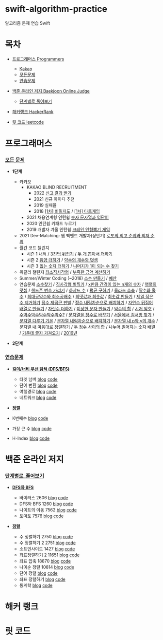# swift-algorithm-practice

  

알고리즘 문제 연습 Swift

  

# 목차

* [프로그래머스 Programmers](#프로그래머스)

    * [Kakao](#카카오)
    * [모든문제](#모든문제)
    * [연습문제](#연습문제)

* [백준 온라인 저지 Baekjoon Online Judge](#백준-온라인-저지)
    * [단계별로 풀어보기](#단계별로_풀어보기)

* [해커랭크 HackerRank](#해커-랭크)

* [릿 코드 leetcode](#릿-코드)

  

# 프로그래머스

### [모든 문제](https://programmers.co.kr/learn/challenges)
* **1단계**  
    * 카카오
        * KAKAO BLIND RECRUITMENT
            * 2022 [신고 결과 받기](https://keeplo.tistory.com/380)
            * 2021 신규 아이디 추천
            * 2019 실패율
            * 2018 [[1차] 비밀지도](https://keeplo.tistory.com/433) / [[1차] 다트게임](https://keeplo.tistory.com/434)
        * 2021 채용연계형 인턴쉽 [숫자 문자열과 영단어](https://keeplo.tistory.com/310) 
        * 2020 인턴쉽 키패드 누르기
        * 2019 개발자 겨울 인턴쉽 [크레인 인형뽑기 게임](https://keeplo.tistory.com/432)
    * 2021 Dev-Matching: 웹 백엔드 개발자(상반기)
        [로또의 최고 순위와 최저 순위](https://keeplo.tistory.com/414)
    * 월간 코드 챌린지
        * 시즌 1 [내적](https://keeplo.tistory.com/415) / [3진법 뒤집기](https://keeplo.tistory.com/416) / [두 개 뽑아서 더하기](https://keeplo.tistory.com/393)
        * 시즌 2 [음양 더하기](https://keeplo.tistory.com/417) / [약수의 개수와 덧셈](https://keeplo.tistory.com/418)
        * 시즌 3 [없는 숫자 더하기](https://keeplo.tistory.com/419) / [나머지가 1이 되는 수 찾기](https://keeplo.tistory.com/420)
    * 위클리 챌린지
        [최소직사각형](https://keeplo.tistory.com/421) / [부족한 금액 계산하기](https://keeplo.tistory.com/422)
    * Summer/Winter Coding (~2018) 
        [소수 만들기](https://keeplo.tistory.com/430) / [예산](https://keeplo.tistory.com/431)
    * 연습문제
        [소수찾기](https://keeplo.tistory.com/381) / [직사각형 별찍기](https://keeplo.tistory.com/382) / [x만큼 간격이 있는 n개의 숫자](https://keeplo.tistory.com/383) / [행렬의 덧셈](https://keeplo.tistory.com/384) / [핸드폰 번호 가리기](https://keeplo.tistory.com/385) / [하샤드 수](https://keeplo.tistory.com/386) / [평균 구하기](https://keeplo.tistory.com/387) / [콜라츠 추측](https://keeplo.tistory.com/388) / [짝수와 홀수](https://keeplo.tistory.com/389) / [최대공약수와 최소공배수](https://keeplo.tistory.com/390) / [최댓값과 최솟값](https://keeplo.tistory.com/391) / [최솟값 만들기](https://keeplo.tistory.com/392) / [제일 작은 수 제거하기](https://keeplo.tistory.com/394) [정수 제곱근 판별](https://keeplo.tistory.com/395) / [정수 내림차순으로 배치하기](https://keeplo.tistory.com/396) / [자연수 뒤집어 배열로 만들기](https://keeplo.tistory.com/397) / [자릿수 더하기](https://keeplo.tistory.com/398) / [이상한 문자 만들기](https://keeplo.tistory.com/399) / [약수의 합](https://keeplo.tistory.com/400) / [시저 암호](https://keeplo.tistory.com/401) / [수박수박수박수박수박수?](https://keeplo.tistory.com/402) / [문자열을 정수로 바꾸기](https://keeplo.tistory.com/403) / [서울에서 김서방 찾기](https://keeplo.tistory.com/404) / [문자열 다루기 기본](https://keeplo.tistory.com/405) / [문자열 내림차순으로 배치하기](https://keeplo.tistory.com/407) / [문자열 내 p와 y의 개수](https://keeplo.tistory.com/408) / [문자열 내 마음대로 정렬하기](https://keeplo.tistory.com/409) / [두 정수 사이의 합](https://keeplo.tistory.com/410) / [나누어 떨어지는 숫자 배열](https://keeplo.tistory.com/411) / [가운데 글자 가져오기](https://keeplo.tistory.com/412) / [2016년](https://keeplo.tistory.com/413)  
    

* **2단계**

### [연습문제](https://programmers.co.kr/learn/challenges)

*  **[깊이/너비 우선 탐색 (DFS/BFS)](https://programmers.co.kr/learn/courses/30/parts/12421)**
    * 타겟 넘버 [blog](https://keeplo.tistory.com/297)  [code](https://github.com/Keeplo/swift-algorithm-practice/blob/main/programmers-practice/DFS_BFS/타깃_넘버/main.swift)
    * 단어 변환 [blog](https://keeplo.tistory.com/298)  [code](https://github.com/Keeplo/swift-algorithm-practice/blob/main/programmers-practice/DFS_BFS/단어_변환/main.swift)
    * 여행경로 [blog](https://keeplo.tistory.com/302)  [code](https://github.com/Keeplo/swift-algorithm-practice/blob/main/programmers-practice/DFS_BFS/여행경로/main.swift)
    * 네트워크 [blog](https://keeplo.tistory.com/303)  [code](https://github.com/Keeplo/swift-algorithm-practice/blob/main/programmers-practice/DFS_BFS/네트워크/main.swift)

  * **[정렬](https://programmers.co.kr/learn/courses/30/parts/12198)**
   * K번째수 [ blog]() [code]()
   * 가장 큰 수 [ blog]() [code]()
   * H-Index [ blog]() [code]()

  

# 백준 온라인 저지

### [단계별로_풀어보기](https://www.acmicpc.net/step)
* **[DFS와 BFS](https://www.acmicpc.net/step/24)**
    * 바이러스 2606 [blog](https://keeplo.tistory.com/312) [code](https://github.com/Keeplo/swift-algorithm-practice/blob/main/baekjoon_online_judge-practice/DFS/바이러스_2606/main.swift)
    * DFS와 BFS 1260 [blog](https://keeplo.tistory.com/320) [code](https://github.com/Keeplo/swift-algorithm-practice/blob/main/baekjoon_online_judge-practice/DFS/DFS와_BFS_1260/main.swift)
    * 나이트의 이동 7562 [blog](https://keeplo.tistory.com/321) [code](https://github.com/Keeplo/swift-algorithm-practice/blob/main/baekjoon_online_judge-practice/BFS/나이트의_이동_7562/main.swift)
    * 토마토 7576 [blog](https://keeplo.tistory.com/322) [code](https://github.com/Keeplo/swift-algorithm-practice/blob/main/baekjoon_online_judge-practice/BFS/토마토_7576/main.swift)
  
* **[정렬](https://www.acmicpc.net/step/9)**
    * 수 정렬하기 2750 [blog](https://keeplo.tistory.com/323) [code](https://github.com/Keeplo/swift-algorithm-practice/blob/main/baekjoon_online_judge-practice/정렬/수_정렬하기_2750/main.swift)
    * 수 정렬하기 2 2751 [blog](https://keeplo.tistory.com/324) [code](https://github.com/Keeplo/swift-algorithm-practice/blob/main/baekjoon_online_judge-practice/정렬/수_정렬하기_2_2751/main.swift)
    * 소트인사이드 1427 [blog](https://keeplo.tistory.com/325) [code](https://github.com/Keeplo/swift-algorithm-practice/blob/main/baekjoon_online_judge-practice/정렬/소트인사이드_1427/main.swift)
    * 좌표정렬하기 2 11651 [blog](https://keeplo.tistory.com/326) [code](https://github.com/Keeplo/swift-algorithm-practice/blob/main/baekjoon_online_judge-practice/정렬/좌표정렬하기_2_11651/main.swift)
    * 좌표 압축 18870 [blog](https://keeplo.tistory.com/327) [code](https://github.com/Keeplo/swift-algorithm-practice/blob/main/baekjoon_online_judge-practice/정렬/좌표_압축_18870/main.swift)
    * 나이순 정렬 10814 [blog](https://keeplo.tistory.com/328) [code](https://github.com/Keeplo/swift-algorithm-practice/blob/main/baekjoon_online_judge-practice/정렬/나이순_정렬_10814/main.swift)
    * 단어 정렬  [blog](https://keeplo.tistory.com/329) [code](https://github.com/Keeplo/swift-algorithm-practice/blob/main/baekjoon_online_judge-practice/정렬/단어_정렬_1181/main.swift)
    * 좌표 정렬하기  [blog](https://keeplo.tistory.com/330) [code](https://github.com/Keeplo/swift-algorithm-practice/blob/main/baekjoon_online_judge-practice/정렬/좌표_정렬하기_11650/main.swift)
    * 통계학  [blog](https://keeplo.tistory.com/331) [code](https://github.com/Keeplo/swift-algorithm-practice/blob/main/baekjoon_online_judge-practice/정렬/통계학_2108/main.swift)
# 해커 랭크

  

  

# 릿 코드
